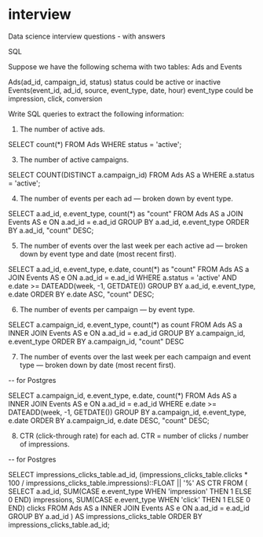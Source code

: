 # interview

Data science interview questions - with answers

SQL

Suppose we have the following schema with two tables: Ads and Events

Ads(ad_id, campaign_id, status)
status could be active or inactive
Events(event_id, ad_id, source, event_type, date, hour)
event_type could be impression, click, conversion


Write SQL queries to extract the following information:

1) The number of active ads.

SELECT count(*) FROM Ads WHERE status = 'active';


3) The number of active campaigns.

SELECT COUNT(DISTINCT a.campaign_id)
FROM Ads AS a
WHERE a.status = 'active';

4) The number of events per each ad — broken down by event type.



SELECT a.ad_id, e.event_type, count(*) as "count"
FROM Ads AS a
  JOIN Events AS e
      ON a.ad_id = e.ad_id
GROUP BY a.ad_id, e.event_type
ORDER BY a.ad_id, "count" DESC;

5) The number of events over the last week per each active ad — broken down by event type and date (most recent first).



SELECT a.ad_id, e.event_type, e.date, count(*) as "count"
FROM Ads AS a
  JOIN Events AS e
      ON a.ad_id = e.ad_id
WHERE a.status = 'active'
   AND e.date >= DATEADD(week, -1, GETDATE())
GROUP BY a.ad_id, e.event_type, e.date
ORDER BY e.date ASC, "count" DESC;



6) The number of events per campaign — by event type.



SELECT a.campaign_id, e.event_type, count(*) as count
FROM Ads AS a
  INNER JOIN Events AS e
    ON a.ad_id = e.ad_id
GROUP BY a.campaign_id, e.event_type
ORDER BY a.campaign_id, "count" DESC

7) The number of events over the last week per each campaign and event type — broken down by date (most recent first).



-- for Postgres

SELECT a.campaign_id, e.event_type, e.date, count(*)
FROM Ads AS a
  INNER JOIN Events AS e
    ON a.ad_id = e.ad_id
WHERE e.date >= DATEADD(week, -1, GETDATE())
GROUP BY a.campaign_id, e.event_type, e.date
ORDER BY a.campaign_id, e.date DESC, "count" DESC;

8) CTR (click-through rate) for each ad. CTR = number of clicks / number of impressions.



-- for Postgres

SELECT impressions_clicks_table.ad_id,
       (impressions_clicks_table.clicks * 100 / impressions_clicks_table.impressions)::FLOAT || '%' AS CTR
FROM
  (
  SELECT a.ad_id,
         SUM(CASE e.event_type WHEN 'impression' THEN 1 ELSE 0 END) impressions,
         SUM(CASE e.event_type WHEN 'click' THEN 1 ELSE 0 END) clicks
  FROM Ads AS a
    INNER JOIN Events AS e
      ON a.ad_id = e.ad_id
  GROUP BY a.ad_id
  ) AS impressions_clicks_table
ORDER BY impressions_clicks_table.ad_id;
